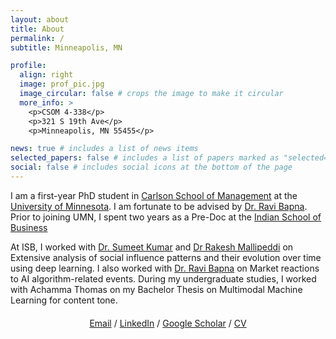 ```yaml
---
layout: about
title: About
permalink: /
subtitle: Minneapolis, MN

profile:
  align: right
  image: prof_pic.jpg
  image_circular: false # crops the image to make it circular
  more_info: >
    <p>CSOM 4-338</p>
    <p>321 S 19th Ave</p>
    <p>Minneapolis, MN 55455</p>

news: true # includes a list of news items
selected_papers: false # includes a list of papers marked as "selected={true}"
social: false # includes social icons at the bottom of the page
---
```


I am a first-year PhD student in [Carlson School of Management](https://carlsonschool.umn.edu/) at the [University of Minnesota](https://twin-cities.umn.edu/). I am fortunate to be advised by [Dr. Ravi Bapna](https://carlsonschool.umn.edu/faculty/ravi-bapna). Prior to joining UMN, I spent two years as a Pre-Doc at the [Indian School of Business](https://www.isb.edu/)

At ISB, I worked with [Dr. Sumeet Kumar](https://www.isb.edu/en/faculty/sumeet-kumar.html) and [Dr Rakesh Mallipeddi](https://www.isb.edu/en/faculty/rakesh-mallipeddi.html) on Extensive analysis of social influence patterns and their evolution over time using deep learning. I also worked with [Dr. Ravi Bapna](https://carlsonschool.umn.edu/faculty/ravi-bapna) on Market reactions to AI algorithm-related events. During my undergraduate studies, I worked with Achamma Thomas on my Bachelor Thesis on Multimodal Machine Learning for content tone.

<div style="text-align: center; margin-top: 20px;">
<a href="mailto:bobde007@umn.edu">Email</a> / <a href="https://www.linkedin.com/in/aditya-bobde-7b9b7b1b1/">LinkedIn</a> / <a href="https://scholar.google.com/citations?user=your-id">Google Scholar</a> / <a href="{{ '/assets/pdf/CV.pdf' | relative_url }}" target="_blank">CV</a>
</div>